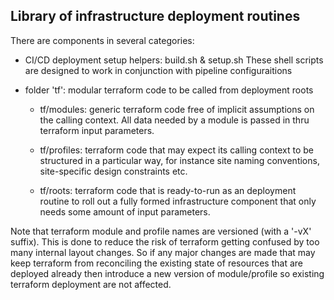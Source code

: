 ## Library of infrastructure deployment routines

There are components in several categories:

  - CI/CD deployment setup helpers: build.sh & setup.sh
    These shell scripts are designed to work in conjunction with pipeline configuraitions


  - folder 'tf': modular terraform code to be called from deployment roots

    - tf/modules: generic terraform code free of implicit assumptions on the calling context.
      All data needed by a module is passed in thru terraform input parameters.

    - tf/profiles: terraform code that may expect its calling context to be structured in a particular way, for instance site naming conventions, site-specific design constraints etc.

    - tf/roots: terraform code that is ready-to-run as an deployment routine to roll out a fully formed infrastructure component that only needs some amount of input parameters.


Note that terraform module and profile names are versioned (with a '-vX' suffix). This is done to reduce the risk of terraform getting confused by too many internal layout changes. So if any major changes are made that may keep terraform from reconciling the existing state of resources that are deployed already then introduce a new version of module/profile so existing terraform deployment are not affected.
